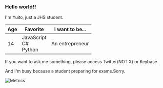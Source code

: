 ### Hello world!!

I'm Yuito, just a JHS student.

Age|Favorite|I want to be...
---|---|---
14|JavaScript<br/>C#<br/>Python|An entrepreneur

If you want to ask me something, please access Twitter(NOT X) or Keybase.

And I'm busy because a student preparing for exams.Sorry.

![Metrics](https://metrics.lecoq.io/yuito-it?template=classic&isocalendar=1&languages=1&base=header%2C%20activity%2C%20community%2C%20repositories%2C%20metadata&base.indepth=false&base.hireable=false&base.skip=false&isocalendar=false&isocalendar.duration=half-year&languages=false&languages.limit=8&languages.threshold=0%25&languages.other=false&languages.colors=github&languages.sections=most-used&languages.indepth=false&languages.analysis.timeout=15&languages.analysis.timeout.repositories=7.5&languages.categories=markup%2C%20programming&languages.recent.categories=markup%2C%20programming&languages.recent.load=300&languages.recent.days=14&config.timezone=Etc%2FGMT-9)

